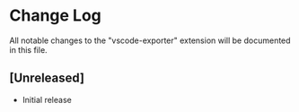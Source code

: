 # Change Log

All notable changes to the "vscode-exporter" extension will be documented in this file.

## [Unreleased]

- Initial release